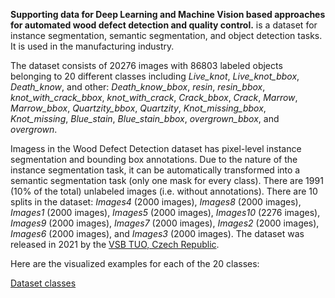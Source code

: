 **Supporting data for Deep Learning and Machine Vision based approaches for automated wood defect detection and quality control.** is a dataset for instance segmentation, semantic segmentation, and object detection tasks. It is used in the manufacturing industry.

The dataset consists of 20276 images with 86803 labeled objects belonging to 20 different classes including *Live_knot*, *Live_knot_bbox*, *Death_know*, and other: *Death_know_bbox*, *resin*, *resin_bbox*, *knot_with_crack_bbox*, *knot_with_crack*, *Crack_bbox*, *Crack*, *Marrow*, *Marrow_bbox*, *Quartzity_bbox*, *Quartzity*, *Knot_missing_bbox*, *Knot_missing*, *Blue_stain*, *Blue_stain_bbox*, *overgrown_bbox*, and *overgrown*.

Imagess in the Wood Defect Detection dataset has pixel-level instance segmentation and bounding box annotations. Due to the nature of the instance segmentation task, it can be automatically transformed into a semantic segmentation task (only one mask for every class). There are 1991 (10% of the total) unlabeled images (i.e. without annotations). There are 10 splits in the dataset: *Images4* (2000 images), *Images8* (2000 images), *Images1* (2000 images), *Images5* (2000 images), *Images10* (2276 images), *Images9* (2000 images), *Images7* (2000 images), *Images2* (2000 images), *Images6* (2000 images), and *Images3* (2000 images). The dataset was released in 2021 by the [VSB TUO, Czech Republic](https://www.vsb.cz/en).

Here are the visualized examples for each of the 20 classes:

[Dataset classes](https://github.com/dataset-ninja/wood-defect-detection/raw/main/visualizations/classes_preview.webm)

